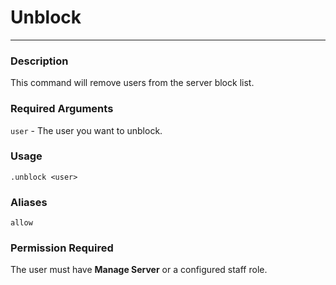 # Unblock
---
### Description
This command will remove users from the server block list.
### Required Arguments
`user` - The user you want to unblock.
### Usage
```
.unblock <user>
```
### Aliases
`allow`
### Permission Required
The user must have **Manage Server** or a configured staff role.
